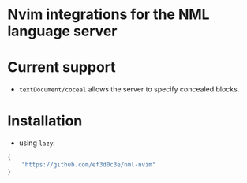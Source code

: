 # Nvim integrations for the NML language server

# Current support
 * `textDocument/coceal` allows the server to specify concealed blocks.

# Installation
 * using `lazy`:
```lua
{
    "https://github.com/ef3d0c3e/nml-nvim"
}
```
